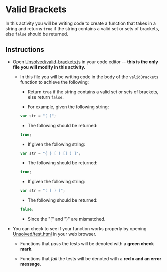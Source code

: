 # Valid Brackets

In this activity you will be writing code to create a function that takes in a string and returns `true` if the string contains a valid set or sets of brackets, else `false` should be returned.

## Instructions

* Open [Unsolved/valid-brackets.js](Unsolved/valid-brackets.js) in your code editor -- **this is the only file you will modify in this activity.**

  * In this file you will be writing code in the body of the `validBrackets` function to achieve the following:

    * Return `true` if the string contains a valid set or sets of brackets, else return `false`.

    * For example, given the following string:

    ```js
    var str = "( )";
    ```

    * The following should be returned:

    ```js
    true;
    ```

    * If given the following string:

    ```js
    var str = "{ } [ ( [] ) ]";
    ```

    * The following should be returned:

    ```js
    true;
    ```

    * If given the following string:

    ```js
    var str = "( [ ) ]";
    ```

    * The following should be returned:

    ```js
    false;
    ```

    * Since the "[" and ")" are mismatched.

* You can check to see if your function works properly by opening [Unsolved/test.html](Unsolved/test.html) in your web browser.

  * Functions that _pass_ the tests will be denoted with a **green check mark**.

  * Functions that _fail_ the tests will be denoted with a **red x and an error message**.
